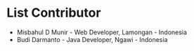 # List Contributor

- Misbahul D Munir - Web Developer, Lamongan - Indonesia
- Budi Darmanto - Java Developer, Ngawi - Indonesia
